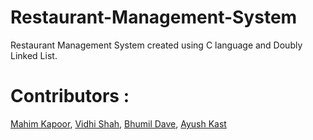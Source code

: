 # Restaurant-Management-System
Restaurant Management System created using C language and Doubly Linked List.

# Contributors :
[Mahim Kapoor](https://github.com/mahimk9),
[Vidhi Shah](https://github.com/vshah-21),
[Bhumil Dave](https://github.com/bhumildave91),
[Ayush Kast](https://github.com/AyushKast23)
